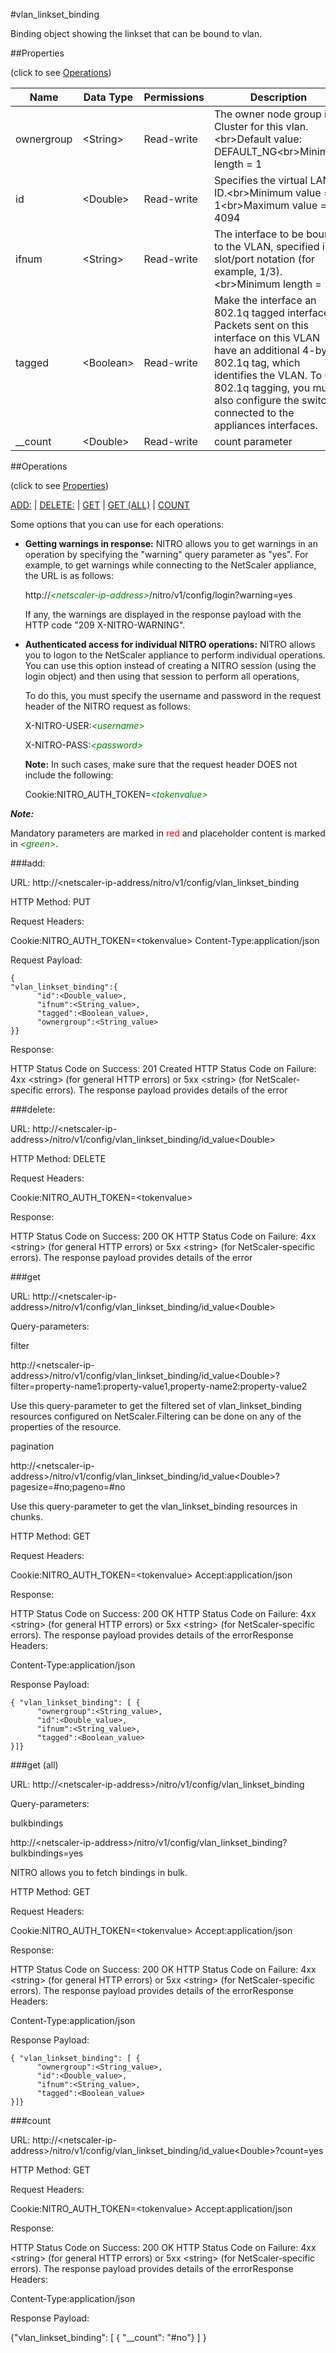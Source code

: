 #vlan_linkset_binding

Binding object showing the linkset that can be bound to vlan.


##Properties 
<span>(click to see [Operations](#operations))</span>


<table><thead><tr><th>Name</th><th> Data Type</th><th> Permissions</th><th>Description</th></tr></thead><tbody><tr><td>ownergroup</td><td>&lt;String></td><td>Read-write</td><td>The owner node group in a Cluster for this vlan.&lt;br>Default value: DEFAULT_NG&lt;br>Minimum length = 1</td><tr><tr><td>id</td><td>&lt;Double></td><td>Read-write</td><td>Specifies the virtual LAN ID.&lt;br>Minimum value = 1&lt;br>Maximum value = 4094</td><tr><tr><td>ifnum</td><td>&lt;String></td><td>Read-write</td><td>The interface to be bound to the VLAN, specified in slot/port notation (for example, 1/3).&lt;br>Minimum length = 1</td><tr><tr><td>tagged</td><td>&lt;Boolean></td><td>Read-write</td><td>Make the interface an 802.1q tagged interface. Packets sent on this interface on this VLAN have an additional 4-byte 802.1q tag, which identifies the VLAN. To use 802.1q tagging, you must also configure the switch connected to the appliances interfaces.</td><tr><tr><td>__count</td><td>&lt;Double></td><td>Read-write</td><td>count parameter</td><tr></tbody></table>
##Operations 
<span>(click to see [Properties](#properties))</span>


[ADD:](#add:) | [DELETE:](#delete:) | [GET](#get) | [GET (ALL)](#get-(all)) | [COUNT](#count)


Some options that you can use for each operations:
<ul><li><p><b>Getting warnings in response:</b> NITRO allows you to get warnings in an operation by specifying the "warning" query parameter as "yes". For example, to get warnings while connecting to the NetScaler appliance, the URL is as follows:</p><p>http://<span style="color:green;font-style:italic;">&lt;netscaler-ip-address&gt;</span>/nitro/v1/config/login?warning=yes</p><p>If any, the warnings are displayed in the response payload with the HTTP code "209 X-NITRO-WARNING".</p></li><li><p><b>Authenticated access for individual NITRO operations:</b> NITRO allows you to logon to the NetScaler appliance to perform individual operations. You can use this option instead of creating a NITRO session (using the login object) and then using that session to perform all operations,</p><p>To do this, you must specify the username and password in the request header of the NITRO request as follows:</p><p>X-NITRO-USER:<span style="color:green;font-style:italic;">&lt;username&gt;</span></p><p>X-NITRO-PASS:<span style="color:green;font-style:italic;">&lt;password&gt;</span></p><p><b>Note:</b> In such cases, make sure that the request header DOES not include the following:</p><p>Cookie:NITRO_AUTH_TOKEN=<span style="color:green;font-style:italic;">&lt;tokenvalue&gt;</span></p></li></ul>



***Note:*** 
Mandatory parameters are marked in <span style="color:#FF0000;">red</span> and placeholder content is marked in <span style="color:green;font-style:italic">&lt;green&gt;</span>.

###add:



URL: http://&lt;netscaler-ip-address/nitro/v1/config/vlan_linkset_binding
HTTP Method: PUT
Request Headers:

Cookie:NITRO_AUTH_TOKEN=&lt;tokenvalue&gt;Content-Type:application/json

Request Payload: ```{"vlan_linkset_binding":{      "id":<Double_value>,      "ifnum":<String_value>,      "tagged":<Boolean_value>,      "ownergroup":<String_value>}}```
Response:
HTTP Status Code on Success: 201 CreatedHTTP Status Code on Failure: 4xx &lt;string&gt; (for general HTTP errors) or 5xx &lt;string&gt; (for NetScaler-specific errors). The response payload provides details of the error


###delete:



URL: http://&lt;netscaler-ip-address&gt;/nitro/v1/config/vlan_linkset_binding/id_value&lt;Double&gt;
HTTP Method: DELETE
Request Headers:

Cookie:NITRO_AUTH_TOKEN=&lt;tokenvalue&gt;

Response:
HTTP Status Code on Success: 200 OKHTTP Status Code on Failure: 4xx &lt;string&gt; (for general HTTP errors) or 5xx &lt;string&gt; (for NetScaler-specific errors). The response payload provides details of the error


###get



URL: http://&lt;netscaler-ip-address&gt;/nitro/v1/config/vlan_linkset_binding/id_value&lt;Double&gt;
Query-parameters:
filter
http://&lt;netscaler-ip-address&gt;/nitro/v1/config/vlan_linkset_binding/id_value&lt;Double&gt;?filter=property-name1:property-value1,property-name2:property-value2
Use this query-parameter to get the filtered set of vlan_linkset_binding resources configured on NetScaler.Filtering can be done on any of the properties of the resource.


pagination
http://&lt;netscaler-ip-address&gt;/nitro/v1/config/vlan_linkset_binding/id_value&lt;Double&gt;?pagesize=#no;pageno=#no
Use this query-parameter to get the vlan_linkset_binding resources in chunks.



HTTP Method: GET
Request Headers:

Cookie:NITRO_AUTH_TOKEN=&lt;tokenvalue&gt;Accept:application/json

Response:
HTTP Status Code on Success: 200 OKHTTP Status Code on Failure: 4xx &lt;string&gt; (for general HTTP errors) or 5xx &lt;string&gt; (for NetScaler-specific errors). The response payload provides details of the errorResponse Headers:

Content-Type:application/json

Response Payload: ```{ "vlan_linkset_binding": [ {      "ownergroup":<String_value>,      "id":<Double_value>,      "ifnum":<String_value>,      "tagged":<Boolean_value>}]}```



###get (all)



URL: http://&lt;netscaler-ip-address&gt;/nitro/v1/config/vlan_linkset_binding
Query-parameters:
bulkbindings
http://&lt;netscaler-ip-address&gt;/nitro/v1/config/vlan_linkset_binding?bulkbindings=yes
NITRO allows you to fetch bindings in bulk.



HTTP Method: GET
Request Headers:

Cookie:NITRO_AUTH_TOKEN=&lt;tokenvalue&gt;Accept:application/json

Response:
HTTP Status Code on Success: 200 OKHTTP Status Code on Failure: 4xx &lt;string&gt; (for general HTTP errors) or 5xx &lt;string&gt; (for NetScaler-specific errors). The response payload provides details of the errorResponse Headers:

Content-Type:application/json

Response Payload: ```{ "vlan_linkset_binding": [ {      "ownergroup":<String_value>,      "id":<Double_value>,      "ifnum":<String_value>,      "tagged":<Boolean_value>}]}```



###count



URL: http://&lt;netscaler-ip-address&gt;/nitro/v1/config/vlan_linkset_binding/id_value&lt;Double&gt;?count=yes
HTTP Method: GET
Request Headers:

Cookie:NITRO_AUTH_TOKEN=&lt;tokenvalue&gt;Accept:application/json

Response:
HTTP Status Code on Success: 200 OKHTTP Status Code on Failure: 4xx &lt;string&gt; (for general HTTP errors) or 5xx &lt;string&gt; (for NetScaler-specific errors). The response payload provides details of the errorResponse Headers:

Content-Type:application/json

Response Payload: 
{"vlan_linkset_binding": [ { "__count": "#no"} ] }


